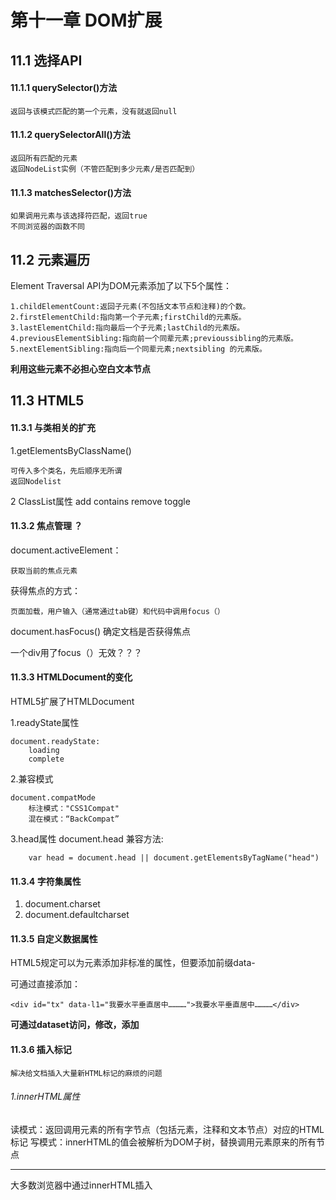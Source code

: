 # 第十一章 DOM扩展
## 11.1 选择API
#### 11.1.1 querySelector()方法
    返回与该模式匹配的第一个元素，没有就返回null
#### 11.1.2 querySelectorAll()方法
    返回所有匹配的元素
    返回NodeList实例（不管匹配到多少元素/是否匹配到）
#### 11.1.3 matchesSelector()方法
    如果调用元素与该选择符匹配，返回true
    不同浏览器的函数不同  


## 11.2 元素遍历
Element Traversal API为DOM元素添加了以下5个属性：

    1.childElementCount:返回子元素(不包括文本节点和注释)的个数。
    2.firstElementChild:指向第一个子元素;firstChild的元素版。
    3.lastElementChild:指向最后一个子元素;lastChild的元素版。
    4.previousElementSibling:指向前一个同辈元素;previoussibling的元素版。
    5.nextElementSibling:指向后一个同辈元素;nextsibling 的元素版。
**利用这些元素不必担心空白文本节点**


## 11.3 HTML5

#### 11.3.1 与类相关的扩充
1.getElementsByClassName()

    可传入多个类名，先后顺序无所谓
    返回Nodelist
2 ClassList属性
    add
    contains
    remove
    toggle
    
#### 11.3.2 焦点管理 ？
document.activeElement：

    获取当前的焦点元素
获得焦点的方式：
    
    页面加载，用户输入（通常通过tab键）和代码中调用focus（）
document.hasFocus()
    确定文档是否获得焦点
    
一个div用了focus（）无效？？？
#### 11.3.3 HTMLDocument的变化
HTML5扩展了HTMLDocument

1.readyState属性

    document.readyState:
        loading
        complete
2.兼容模式

    document.compatMode
        标注模式："CSS1Compat"
        混在模式：“BackCompat”

3.head属性
    document.head
    兼容方法:
    
        var head = document.head || document.getElementsByTagName("head")

#### 11.3.4 字符集属性
1. document.charset
2. document.defaultcharset

#### 11.3.5 自定义数据属性
HTML5规定可以为元素添加非标准的属性，但要添加前缀data-

可通过直接添加：

    <div id="tx" data-l1="我要水平垂直居中…………">我要水平垂直居中…………</div>

**可通过dataset访问，修改，添加**
#### 11.3.6 插入标记
    解决给文档插入大量新HTML标记的麻烦的问题
###### 1.innerHTML属性
读模式：返回调用元素的所有字节点（包括元素，注释和文本节点）对应的HTML标记
写模式：innerHTML的值会被解析为DOM子树，替换调用元素原来的所有节点

* * *
大多数浏览器中通过innerHTML插入<script>元素不会执行其中的脚本

    tx.innerHTML = "<input type=\"hidden\"><script defer>alert('hi');<\/script>";
**隐藏<input>不会影响页面的布局（首选）**

 ###### 2.outerHTML属性
**返回调用他的元素及其所有字节点的HTML标签**

 ###### 3.insertAdjacentHTML()方法
参数1:
    <!-- beforebegin -->
    <p>
    <!-- afterbegin -->
    foo
    <!-- beforeend -->
    </p>
    <!-- afterend -->
    
参数2:element节点

​    

 ###### 4.性能与内存问题
    调用上述方法时最好手工删除要被替换的所有事件处理程序和JS对象属性

#### 11.3.7 scrollIntoView()
默认true：让调用元素与视口顶部平齐
false：元素尽可能全部出现在视口中

## 11.4 专有扩展
#### 11.4.1 文档模式
    document.documentMode  好像只有IE有用
#### 11.4.2 children
    (HTMLCollection)只包含是元素的字节点
#### 11.4.3 contains()
    接收一个参数，即要检测的节点

compareDocumentPosition():
    1  无关（给定节点不在当前文档中）
    2  居前
    4   居后
    5   包含
    16  被包含
#### 11.4.4 插入文本
###### 1.innerText
    读：按照由深到浅将子文档树的所有文本拼接起啦
    写：删除所有节点，将其替换
    innerText||textContent
###### 1.outerText